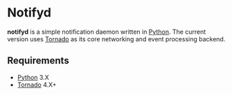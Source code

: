 # Notifyd

**notifyd** is a simple notification daemon written in [Python].  The current
version uses [Tornado] as its core networking and event processing backend.

## Requirements

- [Python]  3.X
- [Tornado] 4.X+

[Python]:   https://python.org
[Tornado]:  http://www.tornadoweb.org/en/stable/
